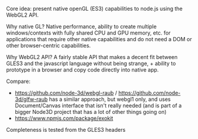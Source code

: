 
Core idea: present native openGL (ES3) capabilities to node.js using the WebGL2 API.

Why native GL? Native performance, ability to create multiple windows/contexts with fully shared CPU and GPU memory, etc. for applications that require other native capabilities and do not need a DOM or other browser-centric capabilities. 

Why WebGL2 API? A fairly stable API that makes a decent fit between GLES3 and the javascript language without being strange, + ability to prototype in a browser and copy code directly into native app.

Compare:
- https://github.com/node-3d/webgl-raub / https://github.com/node-3d/glfw-raub has a similar approach, but webgl1 only, and uses Document/Canvas interface that isn't really needed (and is part of a bigger Node3D project that has a lot of other things going on)
- https://www.npmjs.com/package/exokit 

Completeness is tested from the GLES3 headers

